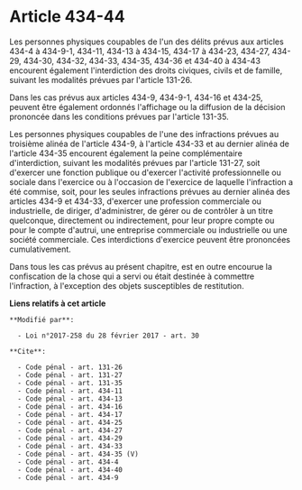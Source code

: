 # Article 434-44

Les personnes physiques coupables de l'un des délits prévus aux articles 434-4 à 434-9-1, 434-11, 434-13 à 434-15, 434-17 à
434-23, 434-27, 434-29, 434-30, 434-32, 434-33, 434-35, 434-36 et 434-40 à 434-43 encourent également l'interdiction des
droits civiques, civils et de famille, suivant les modalités prévues par l'article 131-26. 

Dans les cas prévus aux articles 434-9, 434-9-1, 434-16 et 434-25, peuvent être également ordonnés l'affichage ou la
diffusion de la décision prononcée dans les conditions prévues par l'article 131-35. 

Les personnes physiques coupables de l'une des infractions prévues au troisième alinéa de l'article 434-9, à l'article 434-33
et au dernier alinéa de l'article 434-35 encourent également la peine complémentaire d'interdiction, suivant les modalités
prévues par l'article 131-27, soit d'exercer une fonction publique ou d'exercer l'activité professionnelle ou sociale dans
l'exercice ou à l'occasion de l'exercice de laquelle l'infraction a été commise, soit, pour les seules infractions prévues au
dernier alinéa des articles 434-9 et 434-33, d'exercer une profession commerciale ou industrielle, de diriger, d'administrer,
de gérer ou de contrôler à un titre quelconque, directement ou indirectement, pour leur propre compte ou pour le compte
d'autrui, une entreprise commerciale ou industrielle ou une société commerciale. Ces interdictions d'exercice peuvent être
prononcées cumulativement. 

Dans tous les cas prévus au présent chapitre, est en outre encourue la confiscation de la chose qui a servi ou était destinée
à commettre l'infraction, à l'exception des objets susceptibles de restitution.

**Liens relatifs à cet article**

	**Modifié par**:

	  - Loi n°2017-258 du 28 février 2017 - art. 30

	**Cite**:

	  - Code pénal - art. 131-26
	  - Code pénal - art. 131-27
	  - Code pénal - art. 131-35
	  - Code pénal - art. 434-11
	  - Code pénal - art. 434-13
	  - Code pénal - art. 434-16
	  - Code pénal - art. 434-17
	  - Code pénal - art. 434-25
	  - Code pénal - art. 434-27
	  - Code pénal - art. 434-29
	  - Code pénal - art. 434-33
	  - Code pénal - art. 434-35 (V)
	  - Code pénal - art. 434-4
	  - Code pénal - art. 434-40
	  - Code pénal - art. 434-9
